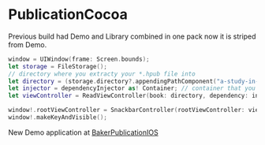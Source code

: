 # PublicationCocoa
Previous build had Demo and Library combined in one pack now it is striped from Demo.

```swift
window = UIWindow(frame: Screen.bounds);
let storage = FileStorage();
// directory where you extracty your *.hpub file into
let directory = (storage.directory?.appendingPathComponent("a-study-in-scarlet"))!;
let injector = dependencyInjector as! Container; // container that you AppDelegate extends ApplicationType delegate too.
let viewController = ReadViewController(book: directory, dependency: injector); // directroy URL and injector Container

window!.rootViewController = SnackbarController(rootViewController: viewController);
window!.makeKeyAndVisible();
``` 

New Demo application at [BakerPublicationIOS](https://github.com/droideveloper/BakerPublicationIOS)
